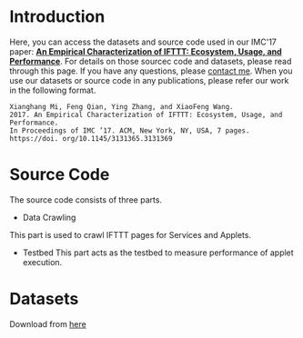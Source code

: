 # Introduction
Here, you can access the datasets and source code used in our IMC'17 paper: [**An Empirical Characterization of IFTTT: Ecosystem, Usage, and Performance**](https://mixianghang.github.io/pubs/imc17_ifttt.pdf). For details on those sourcec code and datasets, please read through this page. If you have any questions, please [contact me](mailto:xmi@indiana.edu). When you use our datasets or source code in any publications, please refer our work in the following format.
```
Xianghang Mi, Feng Qian, Ying Zhang, and XiaoFeng Wang. 
2017. An Empirical Characterization of IFTTT: Ecosystem, Usage, and Performance. 
In Proceedings of IMC ’17. ACM, New York, NY, USA, 7 pages. 
https://doi. org/10.1145/3131365.3131369
```

# Source Code
The source code consists of three parts.
- Data Crawling 

This part is used to crawl IFTTT pages for Services and Applets.

- Testbed
This part acts as the testbed to measure performance of applet execution. 
# Datasets
Download from [here](https://www-users.cs.umn.edu/~fengqian/ifttt_measurement/)
